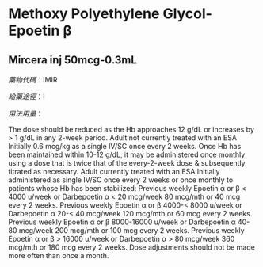 # Methoxy Polyethylene Glycol- Epoetin β

## Mircera inj 50mcg-0.3mL

*藥物代碼*：IMIR

*給藥途徑*：I

*用法用量*：

The dose should be reduced as the Hb approaches 12 g/dL or increases by > 1 g/dL in any 2-week period. Adult not currently treated with an ESA Initially 0.6 mcg/kg as a single IV/SC once every 2 weeks. Once Hb has been maintained within 10-12 g/dL, it may be administered once monthly using a dose that is twice that of the every-2-week dose & subsequently titrated as necessary. Adult currently treated with an ESA Initially administered as single IV/SC once every 2 weeks or once monthly to patients whose Hb has been stabilized: Previous weekly Epoetin α or β < 4000 u/week or Darbepoetin α < 20 mcg/week 80 mcg/mth or 40 mcg every 2 weeks. Previous weekly Epoetin α or β 4000-< 8000 u/week or Darbepoetin α 20-< 40 mcg/week 120 mcg/mth or 60 mcg every 2 weeks. Previous weekly Epoetin α or β 8000-16000 u/week or Darbepoetin α 40-80 mcg/week 200 mcg/mth or 100 mcg every 2 weeks. Previous weekly Epoetin α or β > 16000 u/week or Darbepoetin α > 80 mcg/week 360 mcg/mth or 180 mcg every 2 weeks. Dose adjustments should not be made more often than once a month.


